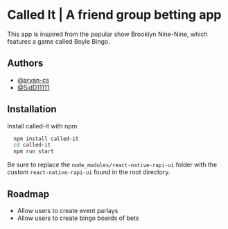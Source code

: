 # Called It | A friend group betting app

This app is inspired from the popular show Brooklyn Nine-Nine, which features a game called Boyle Bingo.


## Authors

- [@aryan-cs](https://www.github.com/aryan-cs)
- [@SidD11111](https://www.github.com/SidD11111)

## Installation

Install called-it with npm

```bash
  npm install called-it
  cd called-it
  npm run start
```
    
Be sure to replace the ```node_modules/react-native-rapi-ui``` folder with the custom ```react-native-rapi-ui``` found in the root directory.
## Roadmap

- Allow users to create event parlays
- Allow users to create bingo boards of bets

